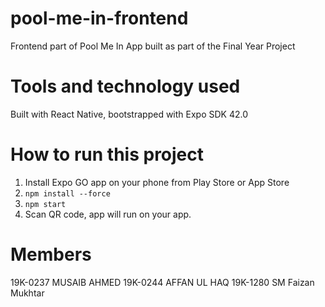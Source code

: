 # pool-me-in-frontend
Frontend part of Pool Me In App built as part of the Final Year Project
# Tools and technology used
Built with React Native, bootstrapped with Expo SDK 42.0
# How to run this project
1. Install Expo GO app on your phone from Play Store or App Store
2. `npm install --force`
3. `npm start`
4. Scan QR code, app will run on your app.
# Members
19K-0237 MUSAIB AHMED
19K-0244 AFFAN UL HAQ
19K-1280 SM Faizan Mukhtar
